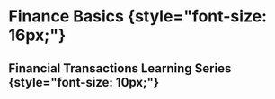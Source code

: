 # Finance Basics {style="font-size: 16px;"}
## Financial Transactions Learning Series {style="font-size: 10px;"}
